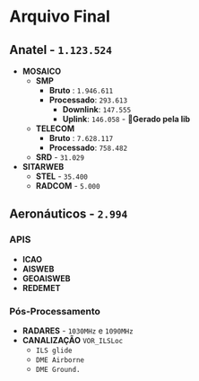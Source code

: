 # Arquivo Final

## **Anatel** - `1.123.524`

- **MOSAICO**
  - **SMP**
    - **Bruto** : `1.946.611`
    - **Processado**: `293.613`
      - **Downlink**: `147.555`
      - **Uplink**: `146.058` - **🧠Gerado pela lib**
  - **TELECOM**
    - **Bruto** : `7.628.117`
    - **Processado**: `758.482`
  - **SRD** - `31.029`
- **SITARWEB**
  - **STEL** - `35.400`
  - **RADCOM** - `5.000`

## **Aeronáuticos** - `2.994`

### **APIS**
- **ICAO**
- **AISWEB**
- **GEOAISWEB**
- **REDEMET**
### **Pós-Processamento**
- **RADARES** - `1030MHz` e `1090MHz`
- **CANALIZAÇÃO**
  `VOR_ILSLoc`
  - `ILS glide`
  - `DME Airborne`
  - `DME Ground.`

